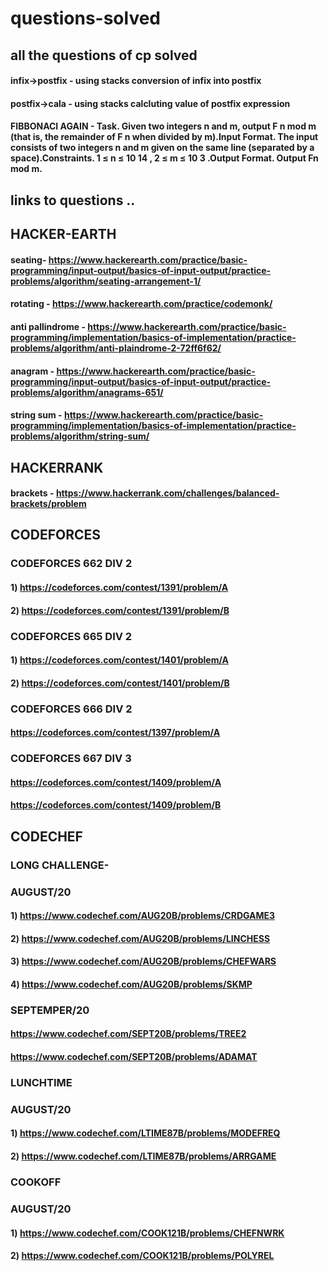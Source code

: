 # questions-solved
## all the questions of cp solved
#### infix->postfix - using stacks conversion of infix into postfix
#### postfix->cala - using stacks calcluting value of postfix expression
#### FIBBONACI AGAIN - Task. Given two integers n and m, output F n mod m (that is, the remainder of F n when divided by m).Input Format. The input consists of two integers n and m given on the same line (separated by a space).Constraints. 1 ≤ n ≤ 10 14 , 2 ≤ m ≤ 10 3 .Output Format. Output Fn mod m.
## links to questions ..

## HACKER-EARTH
#### seating- https://www.hackerearth.com/practice/basic-programming/input-output/basics-of-input-output/practice-problems/algorithm/seating-arrangement-1/
#### rotating - https://www.hackerearth.com/practice/codemonk/ 
#### anti pallindrome - https://www.hackerearth.com/practice/basic-programming/implementation/basics-of-implementation/practice-problems/algorithm/anti-plaindrome-2-72ff6f62/
#### anagram - https://www.hackerearth.com/practice/basic-programming/input-output/basics-of-input-output/practice-problems/algorithm/anagrams-651/ 
#### string sum - https://www.hackerearth.com/practice/basic-programming/implementation/basics-of-implementation/practice-problems/algorithm/string-sum/

## HACKERRANK
#### brackets - https://www.hackerrank.com/challenges/balanced-brackets/problem

## CODEFORCES
### CODEFORCES 662 DIV 2
#### 1) https://codeforces.com/contest/1391/problem/A
#### 2) https://codeforces.com/contest/1391/problem/B
### CODEFORCES 665 DIV 2 
#### 1) https://codeforces.com/contest/1401/problem/A
#### 2) https://codeforces.com/contest/1401/problem/B
### CODEFORCES 666 DIV 2
#### https://codeforces.com/contest/1397/problem/A
### CODEFORCES 667 DIV 3
#### https://codeforces.com/contest/1409/problem/A
#### https://codeforces.com/contest/1409/problem/B
## CODECHEF 
### LONG CHALLENGE-
### AUGUST/20
#### 1) https://www.codechef.com/AUG20B/problems/CRDGAME3
#### 2) https://www.codechef.com/AUG20B/problems/LINCHESS
#### 3) https://www.codechef.com/AUG20B/problems/CHEFWARS
#### 4) https://www.codechef.com/AUG20B/problems/SKMP

### SEPTEMPER/20
#### https://www.codechef.com/SEPT20B/problems/TREE2
#### https://www.codechef.com/SEPT20B/problems/ADAMAT

### LUNCHTIME
### AUGUST/20
#### 1) https://www.codechef.com/LTIME87B/problems/MODEFREQ
#### 2) https://www.codechef.com/LTIME87B/problems/ARRGAME

### COOKOFF
### AUGUST/20
#### 1) https://www.codechef.com/COOK121B/problems/CHEFNWRK
#### 2) https://www.codechef.com/COOK121B/problems/POLYREL
